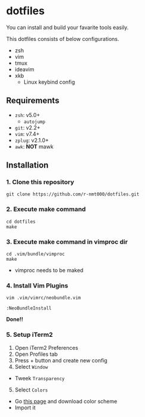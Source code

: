 ﻿dotfiles
========

You can install and build your favarite tools easily.

This dotfiles consists of below configurations.

* zsh
* vim
* tmux
* ideavim
* xkb
  * Linux keybind config

## Requirements
* `zsh`:  v5.0+
  * `autojump`
* `git`:  v2.2+
* `vim`:  v7.4+
* `zplug`: v2.1.0+
* `awk`: **NOT** mawk

## Installation
### 1. Clone this repository

```
git clone https://github.com/r-nmt000/dotfiles.git
```

### 2. Execute make command

```
cd dotfiles
make
```

### 3. Execute make command in vimproc dir

```
cd .vim/bundle/vimproc
make
```

* vimproc needs to be maked

### 4. Install Vim Plugins

```
vim .vim/vimrc/neobundle.vim

:NeoBundleInstall
```

**Done!!**

### 5. Setup iTerm2

1. Open iTerm2 Preferences
2. Open Profiles tab
3. Press + button and create new config
4. Select `Window`
  - Tweek `Transparency`
5. Select `Colors`
  - Go [this page](https://gist.github.com/luan/6362811) and download color scheme
  - Import it


